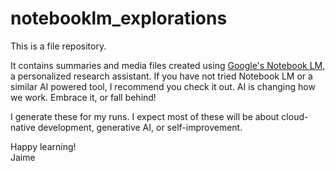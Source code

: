 # notebooklm_explorations

This is a file repository.

It contains summaries and media files created using [Google's Notebook LM,](https://https://notebooklm.google/) a personalized research assistant.  If you have not tried Notebook LM or a similar AI powered tool, I recommend you check it out. AI is changing how we work. Embrace it, or fall behind! 

I generate these for my runs. I expect most of these will be about cloud-native development, generative AI, or self-improvement.

Happy learning!     
Jaime
